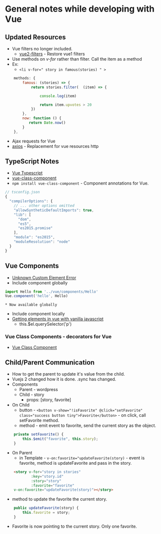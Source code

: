 # General notes while developing with Vue

## Updated Resources
* Vue filters no longer included.
    * [vue2-filters](https://github.com/freearhey/vue2-filters) - Restore vue1 filters
* Use methods on *v-for* rather than filter. Call the item as a method
* Ex:
    * `<li v-for=" story in famous(stories) " >`
```js
    methods: {
        famous: (stories) => {
            return stories.filter(  (item) => {

                console.log(item)

                return item.upvotes > 20
            })
        },
        now: function () {
           return Date.now()
        }
    },
```
* Ajax requests for Vue
* [axios](https://github.com/mzabriskie/axios) - Replacement for vue resources http

## TypeScript Notes
* [Vue Typescript](https://vuejs.org/v2/guide/typescript.html)
* [vue-class-component](https://github.com/vuejs/vue-class-component)
* `npm install vue-class-component` - Component annotations for Vue.

```js
// tsconfig.json
{
  "compilerOptions": {
    // ... other options omitted
    "allowSyntheticDefaultImports": true,
    "lib": [
      "dom",
      "es5",
      "es2015.promise"
    ],
    "module": "es2015",
    "moduleResolution": "node"
  }
}
```
## Vue Components
* [Unknown Custom Element Error](https://forum-archive.vuejs.org/topic/2036/component-inside-component-unknown-custom-element-error-vueify/4)
* Include component globally
```js
import Hello from '../vue/components/Hello'
Vue.component('hello', Hello)
```
    * Now available globally

* Include component locally
* [Getting elements in vue with vanilla javascript](https://forum.vuejs.org/t/getting-elements-in-vue-with-vanilla-javascript/8668/2)
    * this.$el.querySelector('p')

### Vue Class Components - decorators for Vue
* [Vue Class Component](https://github.com/vuejs/vue-class-component)

## Child/Parent Communication
* How to get the parent to update it's value from the child.
* Vuejs 2 changed how it is done. .sync has changed.
* Components
    * Parent - wordpress
    * Child - story
        * props: [story, favorite]
* On Child
    * button - `<button v-show="!isFavorite" @click="setFavorite" class="success button tiny">Favorite</button>` - on click, call setFavorite method.
    * method - emit event to favorite, send the current story as the object.
```js
    private setFavorite() {
        this.$emit("favorite", this.story);
    }
```
* On Parent
    * in Template - `v-on:favorite="updateFavorite(story)` - event is favorite, method is updateFavorite and pass in the story.
```html
    <story v-for="story in stories"
            :key="story.id"
            :story="story"
            :favorite="favorite"
    v-on:favorite="updateFavorite(story)"></story>
```
* method to update the favorite the current story.
```js
    public updateFavorite(story) {
        this.favorite = story;
    }
```
* Favorite is now pointing to the current story. Only one favorite.
